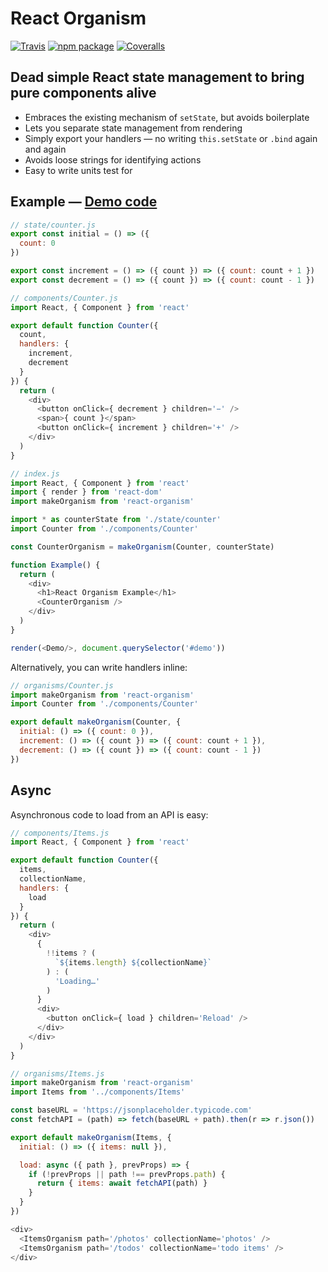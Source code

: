 # React Organism

[![Travis][build-badge]][build]
[![npm package][npm-badge]][npm]
[![Coveralls][coveralls-badge]][coveralls]

## Dead simple React state management to bring pure components alive

- Embraces the existing mechanism of `setState`, but avoids boilerplate
- Lets you separate state management from rendering
- Simply export your handlers — no writing `this.setState` or `.bind` again and again
- Avoids loose strings for identifying actions
- Easy to write units test for

## Example — [Demo code](https://github.com/BurntCaramel/react-organism/tree/master/demo/src)

```js
// state/counter.js
export const initial = () => ({
  count: 0
})

export const increment = () => ({ count }) => ({ count: count + 1 })
export const decrement = () => ({ count }) => ({ count: count - 1 })
```

```js
// components/Counter.js
import React, { Component } from 'react'

export default function Counter({
  count,
  handlers: {
    increment,
    decrement
  }
}) {
  return (
    <div>
      <button onClick={ decrement } children='−' />
      <span>{ count }</span>
      <button onClick={ increment } children='+' />
    </div>
  )
}
```

```js
// index.js
import React, { Component } from 'react'
import { render } from 'react-dom'
import makeOrganism from 'react-organism'

import * as counterState from './state/counter'
import Counter from './components/Counter'

const CounterOrganism = makeOrganism(Counter, counterState)

function Example() {
  return (
    <div>
      <h1>React Organism Example</h1>
      <CounterOrganism />
    </div>
  )
}

render(<Demo/>, document.querySelector('#demo'))

```

Alternatively, you can write handlers inline:

```js
// organisms/Counter.js
import makeOrganism from 'react-organism'
import Counter from './components/Counter'

export default makeOrganism(Counter, {
  initial: () => ({ count: 0 }),
  increment: () => ({ count }) => ({ count: count + 1 }),
  decrement: () => ({ count }) => ({ count: count - 1 })
})
```

## Async

Asynchronous code to load from an API is easy:

```js
// components/Items.js
import React, { Component } from 'react'

export default function Counter({
  items,
  collectionName,
  handlers: {
    load
  }
}) {
  return (
    <div>
      {
        !!items ? (
          `${items.length} ${collectionName}`
        ) : (
          'Loading…'
        )
      }
      <div>
        <button onClick={ load } children='Reload' />
      </div>
    </div>
  )
}
```

```js
// organisms/Items.js
import makeOrganism from 'react-organism'
import Items from '../components/Items'

const baseURL = 'https://jsonplaceholder.typicode.com'
const fetchAPI = (path) => fetch(baseURL + path).then(r => r.json())

export default makeOrganism(Items, {
  initial: () => ({ items: null }),

  load: async ({ path }, prevProps) => {
    if (!prevProps || path !== prevProps.path) {
      return { items: await fetchAPI(path) }
    }
  }
})
```

```js
<div>
  <ItemsOrganism path='/photos' collectionName='photos' />
  <ItemsOrganism path='/todos' collectionName='todo items' />
</div>
```

[build-badge]: https://img.shields.io/travis/user/repo/master.png?style=flat-square
[build]: https://travis-ci.org/user/repo

[npm-badge]: https://img.shields.io/npm/v/npm-package.png?style=flat-square
[npm]: https://www.npmjs.org/package/npm-package

[coveralls-badge]: https://img.shields.io/coveralls/user/repo/master.png?style=flat-square
[coveralls]: https://coveralls.io/github/user/repo

